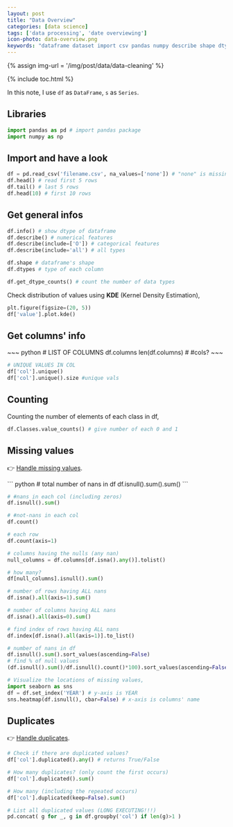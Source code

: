 ```yaml
---
layout: post
title: "Data Overview"
categories: [data science]
tags: ['data processing', 'date overviewing']
icon-photo: data-overview.png
keywords: "dataframe dataset import csv pandas numpy describe shape dtype list of columns counting missing values NaNs null heatmap seaborn check duplicate show all deal handle processing KDE Kernel Density Estimation values distribution"
---
```


{% assign img-url = '/img/post/data/data-cleaning' %}

{% include toc.html %}

In this note, I use `df` as `DataFrame`, `s` as `Series`.

## Libraries

~~~ python
import pandas as pd # import pandas package
import numpy as np
~~~

## Import and have a look

~~~ python
df = pd.read_csv('filename.csv', na_values=['none']) # "none" is missing data
df.head() # read first 5 rows
df.tail() # last 5 rows
df.head(10) # first 10 rows
~~~

## Get general infos

~~~ python
df.info() # show dtype of dataframe
df.describe() # numerical features
df.describe(include=['O']) # categorical features
df.describe(include='all') # all types

df.shape # dataframe's shape
df.dtypes # type of each column

df.get_dtype_counts() # count the number of data types
~~~

Check distribution of values using **KDE** (Kernel Density Estimation),

~~~ python
plt.figure(figsize=(20, 5))
df['value'].plot.kde()
~~~

## Get columns' info

<div class='flex-50' markdown='1'>
~~~ python
# LIST OF COLUMNS
df.columns
len(df.columns) # #cols?
~~~

~~~ python
# UNIQUE VALUES IN COL
df['col'].unique()
df['col'].unique().size #unique vals
~~~
</div>

## Counting

Counting the number of elements of each class in df,

~~~ python
df.Classes.value_counts() # give number of each 0 and 1
~~~

## Missing values

👉 [Handle missing values](/data-preprocessing-cleaning#deal-with-missing-values-nan).

<div class='flex-50' markdown='1'>
``` python
# total number of nans in df
df.isnull().sum().sum()
```

~~~ python
# #nans in each col (including zeros)
df.isnull().sum()
~~~

``` python
# #not-nans in each col
df.count()

# each row
df.count(axis=1)
```

~~~ python
# columns having the nulls (any nan)
null_columns = df.columns[df.isna().any()].tolist()

# how many?
df[null_columns].isnull().sum()
~~~

~~~ python
# number of rows having ALL nans
df.isna().all(axis=1).sum()
~~~

~~~ python
# number of columns having ALL nans
df.isna().all(axis=0).sum()
~~~

~~~ python
# find index of rows having ALL nans
df.index[df.isna().all(axis=1)].to_list()
~~~
</div>

~~~ python
# number of nans in df
df.isnull().sum().sort_values(ascending=False)
# find % of null values
(df.isnull().sum()/df.isnull().count()*100).sort_values(ascending=False)
~~~

~~~ python
# Visualize the locations of missing values,
import seaborn as sns
df = df.set_index('YEAR') # y-axis is YEAR
sns.heatmap(df.isnull(), cbar=False) # x-axis is columns' name
~~~

## Duplicates

👉 [Handle duplicates](/data-preprocessing-cleaning#drop-duplicates).

~~~ python
# Check if there are duplicated values?
df['col'].duplicated().any() # returns True/False
~~~

~~~ python
# How many duplicates? (only count the first occurs)
df['col'].duplicated().sum()
~~~

~~~ python
# How many (including the repeated occurs)
df['col'].duplicated(keep=False).sum()
~~~

~~~ python
# List all duplicated values (LONG EXECUTING!!!)
pd.concat( g for _, g in df.groupby('col') if len(g)>1 )
~~~


